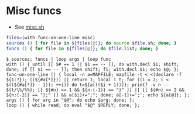 # Misc funcs

- See [misc.sh][]

```bash
files=(with func-on-one-line misc)
sources () { for file in ${files[@]}; do source $file.sh; done; }
funcs () { for file in ${files[@]}; do $file.list; done; }
```

```console
$ sources; funcs | loop args | loop func
with () { until [[ $# == 1 || $1 == -- ]]; do with.decl $1; shift; done; if [[ $1 == -- ]]; then shift; fi; with.decl $1; echo $@; };
func-on-one-line () { local -n a=MAPFILE; mapfile -t < <(declare -f ${1:?}); ((${#a[*]})) || return 1; local i t; for ((i = 2; i < $((${#a[*]} - 1)); ++i)) do t=${a[(($i + 1))]}; printf -v n -- ${t/\%/%%}; [[ ${#n} == 1 && ${n:(-1)} == "}" ]] || [[ ${#n} == 2 && ${n:(-2)} == "};" ]] && a[$i]+=";"; done; a[-1]+=';'; echo ${a[@]}; };
args () { for arg in "$@"; do echo $arg; done; };
loop () { while read; do eval "$@" $REPLY; done; };
```

[misc.sh]: misc.sh "sibling file"

[Local Variables:]::
[indent-tabs-mode: nil]::
[End:]::
